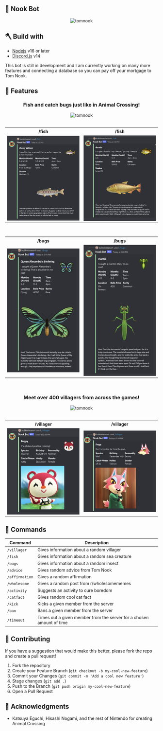 ## 🍃 Nook Bot

<div align="center">
  <a>
    <img src="https://media.giphy.com/media/KFhv3T1seYSJuak8TN/giphy.gif"  width="300px" alt="tomnook">
  </a>
</div>

## 🪓 Build with
- [Nodejs](https://nodejs.org/en/) v16 or later
- [Discord.js](https://github.com/discordjs/discord.js/) v14

This bot is still in development and I am currently working on many more features and connecting a database so you can pay off your mortgage to Tom Nook.

## 🎣 Features
<div align="center">
<h3>Fish and catch bugs just like in Animal Crossing!</h3>
 <a>
    <img src="https://media.giphy.com/media/fTnmUs24FN1ifdqciN/giphy.gif" width="300px" alt="tomnook">
  </a>
</div>
<br>
<div align="center">
    <table>
        <tr>
            <th>/fish</th>
            <th>/fish</th>
        </tr>
        <tr>
            <td>
                <img width="300px" src="/public/images/fish-command-1.png"/>
            </td>
            <td >
                <img width="300px" src="/public/images/fish-command-2.png"/>
            </td>
        </tr>  
    </table>
</div>
<br>
<div align="center">
    <table>
        <tr>
            <th>/bugs</th>
            <th>/bugs</th>
        </tr>
        <tr>
            <td>
                <img width="300px" src="/public/images/bugs-command-1.png"/>
            </td>
            <td >
                <img width="300px" src="/public/images/bugs-command-2.png"/>
            </td>
        </tr>  
    </table>
</div>
<br>
<div align="center">
    <h3>Meet over 400 villagers from across the games!</h3>
      <a>
        <img src="https://media.giphy.com/media/h8ISB2nUVITEWjVgGo/giphy.gif" width="300px" alt="tomnook">
       </a>
</div>
<br>
<div align="center">
    <table>
        <tr>
            <th>/villager</th>
            <th>/villager</th>
        </tr>
        <tr>
            <td>
                <img width="300px" src="/public/images/villager-command-1.png"/>
            </td>
            <td >
                <img width="300px" src="/public/images/villager-command-2.png"/>
            </td>
        </tr>  
    </table>
</div>

## 🍎 Commands

| Command | Description |
| --- | --- |
| `/villager` | Gives information about a random villager |
| `/fish` | Gives information about a random sea creature  |
| `/bugs` | Gives information about a random insect  |
| `/advice` | Gives random advice from Tom Nook |
| `/affirmation` | Gives a random affirmation |
| `/wholesome` | Gives a random post from r/wholesomememes |
| `/activity` | Suggests an activity to cure boredom |
| `/catfact` | Gives random cool cat fact |
| `/kick` | Kicks a given member from the server |
| `/ban` | Bans a given member from the server |
| `/timeout` | Times out a given member from the server for a chosen amount of time |

## 🤝 Contributing

If you have a suggestion that would make this better, please fork the repo and create a pull request!

1. Fork the repository
2. Create your Feature Branch (`git checkout -b my-cool-new-feature`)
3. Commit your Changes (`git commit -m 'Add a cool new feature'`)
4. Stage changes (`git add .`)
5. Push to the Branch (`git push origin my-cool-new-feature`)
6. Open a Pull Request

## 🍐 Acknowledgments
- Katsuya Eguchi, Hisashi Nogami, and the rest of Nintendo for creating Animal Crossing

